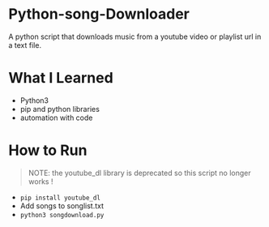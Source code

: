 # Python-song-Downloader
A python script that downloads music from a youtube video or playlist url in a text file. 

# What I Learned
- Python3
- pip and python libraries
- automation with code

# How to Run

>NOTE: the youtube_dl library is deprecated so this script no longer works !

- `pip install youtube_dl`
- Add songs to songlist.txt
- `python3 songdownload.py`


